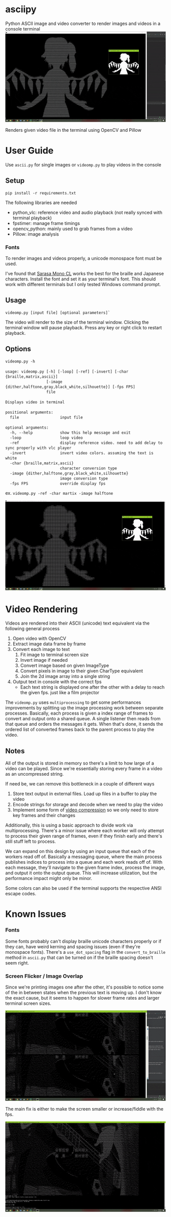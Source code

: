 # asciipy

Python ASCII image and video converter to render images and videos in a console terminal
![](examples/badapplebraille.gif)

Renders given video file in the terminal using OpenCV and Pillow 

# User Guide
Use `ascii.py` for single images or `videomp.py` to play videos in the console

## Setup
```
pip install -r requirements.txt
```
The following libraries are needed
* python_vlc: reference video and audio playback (not really synced with terminal playback)
* fpstimer: manage frame timings
* opencv_python: mainly used to grab frames from a video
* Pillow: image analysis

### Fonts
To render images and videos properly, a unicode monospace font must be used.
 
I've found that [Sarasa Mono CL](https://github.com/be5invis/Sarasa-Gothic) works the best for the braille and
Japanese characters. Install the font and set it as your terminal's font. This should work with different terminals
but I only tested Windows command prompt.

## Usage
```
videomp.py [input file] [optional parameters]`
```
The video will render to the size of the terminal window. Clicking the terminal window will pause playback. Press any
key or right click to restart playback.
## Options
```
videomp.py -h

usage: videomp.py [-h] [-loop] [-ref] [-invert] [-char {braille,matrix,ascii}]
                  [-image {dither,halftone,gray,black_white,silhouette}] [-fps FPS]
                  file

Displays video in terminal

positional arguments:
  file                  input file

optional arguments:
  -h, --help            show this help message and exit
  -loop                 loop video
  -ref                  display reference video. need to add delay to sync properly with vlc player
  -invert               invert video colors. assuming the text is white
  -char {braille,matrix,ascii}
                        character conversion type
  -image {dither,halftone,gray,black_white,silhouette}
                        image conversion type
  -fps FPS              override display fps

```
ex. `videomp.py -ref -char martix -image halftone`

![bad apple in matrix mode](examples/badapplematrix.gif)
# Video Rendering
Videos are rendered into their ASCII (unicode) text equivalent via the following general process

1. Open video with OpenCV
2. Extract image data frame by frame
3. Convert each image to text
    1. Fit image to terminal screen size
    2. Invert image if needed
    3. Convert image based on given ImageType
    4. Convert pixels in image to their given CharType equivalent
    5. Join the 2d image array into a single string
4. Output text in console with the correct fps
    * Each text string is displayed one after the other with a delay to reach the given fps. just like a film projector

The `videomp.py` uses `multiprocessing` to get some performances improvements by splitting up the image processing work
between separate processes. Basically, each process is given a index range of frames to convert and output onto a shared
queue. A single listener then reads from that queue and orders the messages it gets. When that's done, it sends the
ordered list of converted frames back to the parent process to play the video. 

## Notes
All of the output is stored in memory so there's a limit to how large of a video can be played. Since we're essentially
storing every frame in a video as an uncompressed string.

If need be, we can remove this bottleneck in a couple of different ways
1. Store text output in external files. Load up files in a buffer to play the video
2. Encode strings for storage and decode when we need to play the video
3. Implement some form of [video compression](https://en.wikipedia.org/wiki/Video_compression_picture_types) 
so we only need to store key frames and their changes

Additionally, this is using a basic approach to divide work via multiprocessing. There's a minor issue where each worker
will only attempt to process their given range of frames, even if they finish early and there's still stuff left to
process.

We can expand on this design by using an input queue that each of the workers read off of. Basically a messaging queue,
where the main process publishes indices to process into a queue and each work reads off of. With each message, they'll
navigate to the given frame index, process the image, and output it onto the output queue. This will increase
utilization, but the performance impact might only be minor.

Some colors can also be used if the terminal supports the respective ANSI escape codes.  

# Known Issues
### Fonts
Some fonts probably can't display braille unicode characters properly or if they can, have weird kerning and spacing
issues (even if they're monospace fonts). There's a `use_dot_spacing` flag in the `convert_to_braille` method in
`ascii.py` that can be turned on if the braille spacing doesn't seem right.
### Screen Flicker / Image Overlap
Since we're printing images one after the other, it's possible to notice some of the in between states when the previous
text is moving up. I don't know the exact cause, but it seems to happen for slower frame rates and larger terminal
screen sizes.

![flicker](examples/flicker.gif)

The main fix is either to make the screen smaller or increase/fiddle with the fps.

![fix flicker](examples/flicker_fixed.gif)